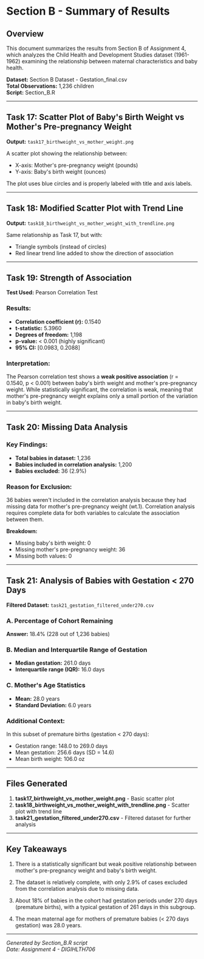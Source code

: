 # Section B - Summary of Results

## Overview
This document summarizes the results from Section B of Assignment 4, which analyzes the Child Health and Development Studies dataset (1961-1962) examining the relationship between maternal characteristics and baby health.

**Dataset:** Section B Dataset - Gestation_final.csv  
**Total Observations:** 1,236 children  
**Script:** Section_B.R

---

## Task 17: Scatter Plot of Baby's Birth Weight vs Mother's Pre-pregnancy Weight
**Output:** `task17_birthweight_vs_mother_weight.png`

A scatter plot showing the relationship between:
- X-axis: Mother's pre-pregnancy weight (pounds)
- Y-axis: Baby's birth weight (ounces)

The plot uses blue circles and is properly labeled with title and axis labels.

---

## Task 18: Modified Scatter Plot with Trend Line
**Output:** `task18_birthweight_vs_mother_weight_with_trendline.png`

Same relationship as Task 17, but with:
- Triangle symbols (instead of circles)
- Red linear trend line added to show the direction of association

---

## Task 19: Strength of Association
**Test Used:** Pearson Correlation Test

### Results:
- **Correlation coefficient (r):** 0.1540
- **t-statistic:** 5.3960
- **Degrees of freedom:** 1,198
- **p-value:** < 0.001 (highly significant)
- **95% CI:** [0.0983, 0.2088]

### Interpretation:
The Pearson correlation test shows a **weak positive association** (r = 0.1540, p < 0.001) between baby's birth weight and mother's pre-pregnancy weight. While statistically significant, the correlation is weak, meaning that mother's pre-pregnancy weight explains only a small portion of the variation in baby's birth weight.

---

## Task 20: Missing Data Analysis

### Key Findings:
- **Total babies in dataset:** 1,236
- **Babies included in correlation analysis:** 1,200
- **Babies excluded:** 36 (2.9%)

### Reason for Exclusion:
36 babies weren't included in the correlation analysis because they had missing data for mother's pre-pregnancy weight (wt.1). Correlation analysis requires complete data for both variables to calculate the association between them.

**Breakdown:**
- Missing baby's birth weight: 0
- Missing mother's pre-pregnancy weight: 36
- Missing both values: 0

---

## Task 21: Analysis of Babies with Gestation < 270 Days

**Filtered Dataset:** `task21_gestation_filtered_under270.csv`

### A. Percentage of Cohort Remaining
**Answer:** 18.4% (228 out of 1,236 babies)

### B. Median and Interquartile Range of Gestation
- **Median gestation:** 261.0 days
- **Interquartile range (IQR):** 16.0 days

### C. Mother's Age Statistics
- **Mean:** 28.0 years
- **Standard Deviation:** 6.0 years

### Additional Context:
In this subset of premature births (gestation < 270 days):
- Gestation range: 148.0 to 269.0 days
- Mean gestation: 256.6 days (SD = 14.6)
- Mean birth weight: 106.0 oz

---

## Files Generated

1. **task17_birthweight_vs_mother_weight.png** - Basic scatter plot
2. **task18_birthweight_vs_mother_weight_with_trendline.png** - Scatter plot with trend line
3. **task21_gestation_filtered_under270.csv** - Filtered dataset for further analysis

---

## Key Takeaways

1. There is a statistically significant but weak positive relationship between mother's pre-pregnancy weight and baby's birth weight.

2. The dataset is relatively complete, with only 2.9% of cases excluded from the correlation analysis due to missing data.

3. About 18% of babies in the cohort had gestation periods under 270 days (premature births), with a typical gestation of 261 days in this subgroup.

4. The mean maternal age for mothers of premature babies (< 270 days gestation) was 28.0 years.

---

*Generated by Section_B.R script*  
*Date: Assignment 4 - DIGIHLTH706*
